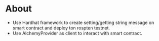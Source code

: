 # About
* Use Hardhat framework to create setting/getting string message on smart contract and deploy ton rospten testnet.
* Use AlchemyProvider as client to interact with smart contract.
